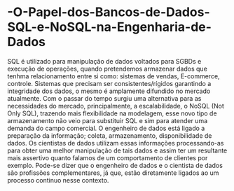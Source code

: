 # -O-Papel-dos-Bancos-de-Dados-SQL-e-NoSQL-na-Engenharia-de-Dados

SQL é utilizado para manipulação de dados voltados para SGBDs e execução de operações, quando pretendemos armazenar dados que tenhma relacionamento entre si como: sistemas de vendas, E-commerce, controle. Sistemas que precisam ser consistentes/rígidos garantindo a integridade dos dados, o mesmo é amplamente difundido no mercado atualmente. Com o passar do tempo surgiu uma alternativa para as necessidades do mercado, principalmente, a escalabilidade, o NoSQL (Not Only SQL), trazendo mais flexibilidade na modelagem, esse novo tipo de armazenamento não veio para substituir SQL e sim para atender uma demanda do campo comercial.
	O engenheiro de dados está ligado a preparação da informação; coleta, armazenamento, disponibilidade de dados.  Os cientistas de dados utilizam essas informações processando-as para obter uma melhor manipulação de tais dados e assim ter um resultante mais assertivo quanto falamos de um comportamento de clientes por exemplo. Pode-se dizer que o engenheiro de dados e o cientista de dados são profissões complementares, já que, estão diretamente ligados ao um processo continuo nesse contexto.
